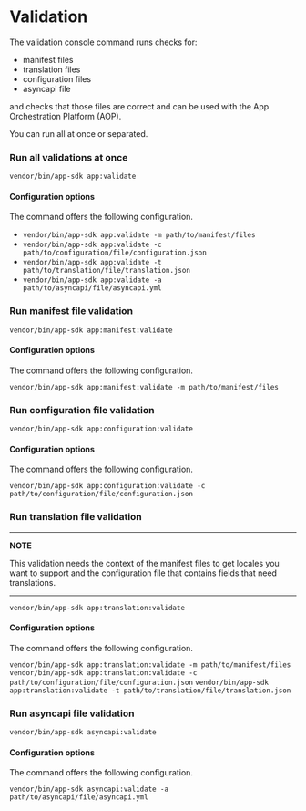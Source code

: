 # Validation

The validation console command runs checks for:

- manifest files
- translation files
- configuration files
- asyncapi file

and checks that those files are correct and can be used with the App Orchestration Platform (AOP).

You can run all at once or separated.

### Run all validations at once
`vendor/bin/app-sdk app:validate`

#### Configuration options

The command offers the following configuration.

- `vendor/bin/app-sdk app:validate -m path/to/manifest/files`
- `vendor/bin/app-sdk app:validate -c path/to/configuration/file/configuration.json`
- `vendor/bin/app-sdk app:validate -t path/to/translation/file/translation.json`
- `vendor/bin/app-sdk app:validate -a path/to/asyncapi/file/asyncapi.yml`

### Run manifest file validation
`vendor/bin/app-sdk app:manifest:validate`

#### Configuration options

The command offers the following configuration.

`vendor/bin/app-sdk app:manifest:validate -m path/to/manifest/files`

### Run configuration file validation
`vendor/bin/app-sdk app:configuration:validate`

#### Configuration options

The command offers the following configuration.

`vendor/bin/app-sdk app:configuration:validate -c path/to/configuration/file/configuration.json`


### Run translation file validation

---
**NOTE**

This validation needs the context of the manifest files to get locales you want to support and the configuration file that contains fields that need translations.

---

`vendor/bin/app-sdk app:translation:validate`

#### Configuration options

The command offers the following configuration.

`vendor/bin/app-sdk app:translation:validate -m path/to/manifest/files`
`vendor/bin/app-sdk app:translation:validate -c path/to/configuration/file/configuration.json`
`vendor/bin/app-sdk app:translation:validate -t path/to/translation/file/translation.json`

### Run asyncapi file validation
`vendor/bin/app-sdk asyncapi:validate`

#### Configuration options

The command offers the following configuration.

`vendor/bin/app-sdk asyncapi:validate -a path/to/asyncapi/file/asyncapi.yml`
